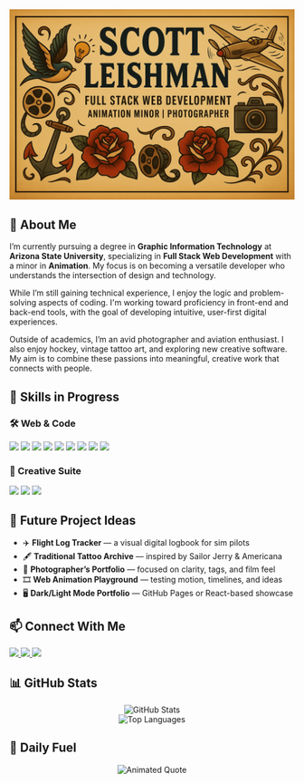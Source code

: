 <img src="assets/assets/banner.png" alt="Banner">




<h2>🧭 About Me</h2>
<p>
  I’m currently pursuing a degree in <strong>Graphic Information Technology</strong> at <strong>Arizona State University</strong>, specializing in <strong>Full Stack Web Development</strong> with a minor in <strong>Animation</strong>. My focus is on becoming a versatile developer who understands the intersection of design and technology.
</p>
<p>
  While I’m still gaining technical experience, I enjoy the logic and problem-solving aspects of coding. I'm working toward proficiency in front-end and back-end tools, with the goal of developing intuitive, user-first digital experiences.
</p>
<p>
  Outside of academics, I’m an avid photographer and aviation enthusiast. I also enjoy hockey, vintage tattoo art, and exploring new creative software. My aim is to combine these passions into meaningful, creative work that connects with people.
</p>

<h2>🧰 Skills in Progress</h2>
<h3>🛠 Web & Code</h3>
<p>
  <img src="https://img.shields.io/badge/HTML5-E34F26?style=for-the-badge&logo=html5&logoColor=white"/>
  <img src="https://img.shields.io/badge/CSS3-1572B6?style=for-the-badge&logo=css3&logoColor=white"/>
  <img src="https://img.shields.io/badge/JavaScript-F7DF1E?style=for-the-badge&logo=javascript&logoColor=black"/>
  <img src="https://img.shields.io/badge/TypeScript-3178C6?style=for-the-badge&logo=typescript&logoColor=white"/>
  <img src="https://img.shields.io/badge/Node.js-339933?style=for-the-badge&logo=nodedotjs&logoColor=white"/>
  <img src="https://img.shields.io/badge/React-61DAFB?style=for-the-badge&logo=react&logoColor=black"/>
  <img src="https://img.shields.io/badge/Git-F05032?style=for-the-badge&logo=git&logoColor=white"/>
  <img src="https://img.shields.io/badge/GitHub-181717?style=for-the-badge&logo=github&logoColor=white"/>
  <img src="https://img.shields.io/badge/VS%20Code-007ACC?style=for-the-badge&logo=visual-studio-code&logoColor=white"/>
</p>

<h3>🎨 Creative Suite</h3>
<p>
  <img src="https://img.shields.io/badge/Illustrator-FF9A00?style=for-the-badge&logo=adobe-illustrator&logoColor=white"/>
  <img src="https://img.shields.io/badge/Photoshop-31A8FF?style=for-the-badge&logo=adobe-photoshop&logoColor=white"/>
  <img src="https://img.shields.io/badge/After%20Effects-9999FF?style=for-the-badge&logo=adobe-after-effects&logoColor=white"/>
</p>

<h2>🚀 Future Project Ideas</h2>
<ul>
  <li>✈️ <strong>Flight Log Tracker</strong> — a visual digital logbook for sim pilots</li>
  <li>🖋 <strong>Traditional Tattoo Archive</strong> — inspired by Sailor Jerry & Americana</li>
  <li>📸 <strong>Photographer’s Portfolio</strong> — focused on clarity, tags, and film feel</li>
  <li>🎞 <strong>Web Animation Playground</strong> — testing motion, timelines, and ideas</li>
  <li>🖥 <strong>Dark/Light Mode Portfolio</strong> — GitHub Pages or React-based showcase</li>
</ul>

<h2>📫 Connect With Me</h2>
<p>
  <a href="https://www.behance.net/scottleishman" target="_blank">
    <img src="https://img.shields.io/badge/Behance-1769FF?style=for-the-badge&logo=behance&logoColor=white"/>
  </a>
  <a href="https://codepen.io/vvatcguy" target="_blank">
    <img src="https://img.shields.io/badge/CodePen-000000?style=for-the-badge&logo=codepen&logoColor=white"/>
  </a>
  <a href="https://www.linkedin.com/in/scott-leishman-aviation/" target="_blank">
    <img src="https://img.shields.io/badge/LinkedIn-0077B5?style=for-the-badge&logo=linkedin&logoColor=white"/>
  </a>
</p>

<h2>📊 GitHub Stats</h2>
<p align="center">
  <img src="https://github-readme-stats.vercel.app/api?username=s-leishman&show_icons=true&theme=github_dark&rank_icon=github" alt="GitHub Stats"/>
  <br/>
  <img src="https://github-readme-stats.vercel.app/api/top-langs/?username=s-leishman&layout=compact&theme=github_dark" alt="Top Languages"/>
</p>

<h2>📜 Daily Fuel</h2>
<p align="center">
  <img src="https://readme-typing-svg.demolab.com?font=Fira+Code&size=22&duration=4000&pause=2000&center=true&vCenter=true&width=900&lines=The+expert+in+anything+was+once+a+beginner.;Keep+creating.+Keep+learning.+Keep+flying.;Build+what+you+wished+already+existed." alt="Animated Quote" />
</p>
